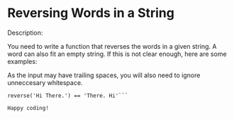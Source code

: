 # Reversing Words in a String
Description:

You need to write a function that reverses the words in a given string. A word can also fit an empty string. If this is not clear enough, here are some examples:

As the input may have trailing spaces, you will also need to ignore unneccesary whitespace.

```reverse('Hello World') == 'World Hello'
reverse('Hi There.') == 'There. Hi'```

Happy coding!